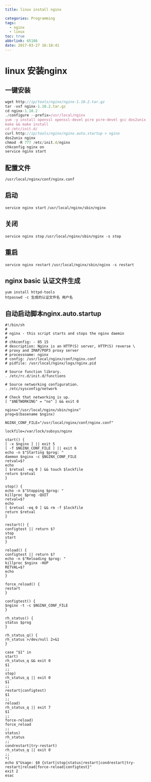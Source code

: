 ```yaml
---
title: linux install nginx

categories: Programming
tags:
  - nginx
  - linux
toc: true
abbrlink: 65186
date: 2017-03-27 16:18:41
---
```



# linux 安装nginx

## 一键安装
```javascript
wget http://ip/tools/nginx/nginx-1.10.2.tar.gz
tar -vxf nginx-1.10.2.tar.gz 
cd nginx-1.10.2
./configure --prefix=/usr/local/nginx
yum -y install openssl openssl-devel pcre pcre-devel gcc dos2unix
make && make install
cd /etc/init.d/
curl http://ip/tools/nginx/nginx.auto.startup > nginx
dos2unix nginx
chmod -R 777 /etc/init.d/nginx 
chkconfig nginx on
service nginx start

```

## 配置文件
`/usr/local/nginx/conf/nginx.conf`

## 启动
`service nginx start`
`/usr/local/nginx/sbin/nginx`

## 关闭
`service nginx stop`
`/usr/local/nginx/sbin/nginx -s stop`

## 重启
`service nginx restart`
`/usr/local/nginx/sbin/nginx -s restart`


## nginx basic 认证文件生成
```
yum install httpd-tools
htpasswd -c 生成的认证文件名 用户名
```

## 自动启动脚本nginx.auto.startup
~~~~~~~~~~~~~~~~~~~~~~~~
#!/bin/sh
#
# nginx - this script starts and stops the nginx daemin
#
# chkconfig: - 85 15
# description: Nginx is an HTTP(S) server, HTTP(S) reverse \
# proxy and IMAP/POP3 proxy server
# processname: nginx
# config: /usr/local/nginx/conf/nginx.conf
# pidfile: /usr/local/nginx/logs/nginx.pid

# Source function library.
. /etc/rc.d/init.d/functions

# Source networking configuration.
. /etc/sysconfig/network

# Check that networking is up.
[ "$NETWORKING" = "no" ] && exit 0

nginx="/usr/local/nginx/sbin/nginx"
prog=$(basename $nginx)

NGINX_CONF_FILE="/usr/local/nginx/conf/nginx.conf"

lockfile=/var/lock/subsys/nginx

start() {
[ -x $nginx ] || exit 5
[ -f $NGINX_CONF_FILE ] || exit 6
echo -n $"Starting $prog: "
daemon $nginx -c $NGINX_CONF_FILE
retval=$?
echo
[ $retval -eq 0 ] && touch $lockfile
return $retval
}

stop() {
echo -n $"Stopping $prog: "
killproc $prog -QUIT
retval=$?
echo
[ $retval -eq 0 ] && rm -f $lockfile
return $retval
}

restart() {
configtest || return $?
stop
start
}

reload() {
configtest || return $?
echo -n $"Reloading $prog: "
killproc $nginx -HUP
RETVAL=$?
echo
}

force_reload() {
restart
}

configtest() {
$nginx -t -c $NGINX_CONF_FILE
}

rh_status() {
status $prog
}

rh_status_q() {
rh_status >/dev/null 2>&1
}

case "$1" in
start)
rh_status_q && exit 0
$1
;;
stop)
rh_status_q || exit 0
$1
;;
restart|configtest)
$1
;;
reload)
rh_status_q || exit 7
$1
;;
force-reload)
force_reload
;;
status)
rh_status
;;
condrestart|try-restart)
rh_status_q || exit 0
;;
*)
echo $"Usage: $0 {start|stop|status|restart|condrestart|try-restart|reload|force-reload|configtest}"
exit 2
esac

~~~~~~~~~~~~~~~~~~~~~~~~
